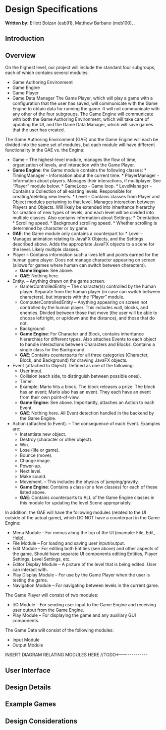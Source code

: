 Design Specifications
===========

**Written by:** Elliott Bolzan (eab91), Matthew Barbano (meb100), .

## Introduction

## Overview

On the highest level, our project will include the standard four subgroups, each of which contains several modules:
*	Game Authoring Environment
*	Game Engine
*	Game Player
*	Game Data Manager
The Game Player, which will play a game with a configuration that the user has saved, will communicate with the Game Engine to obtain data for running the game. It will not communicate with any other of the four subgroups. The Game Engine will communicate with both the Game Authoring Environment, which will take care of updating the UI, and the Game Data Manager, which will save games that the user has created. 

The Game Authoring Environment (GAE) and the Game Engine will each be divided into the same set of modules, but each module will have different functionality in the GAE vs. the Engine:

*	Game – The highest-level module, manages the flow of time, organization of levels, and interaction with the Game Player. 
   *	**Game Engine**: the Game module contains the following classes:
       *	TimingManager - Information about the current time.
       *	PlayerManager - Information about players. Manages their interactions, if multiplayer. See “Player” module below.
       *	GameLoop - Game loop.
       *	LevelManager – Contains a Collection of all existing levels. Responsible for creating/deleting new levels.
       *	Level – Contains classes from Player and Object modules pertaining to that level. Manages interaction between Players and Objects. Will likely be extended into inheritance hierarchy for creation of new types of levels, and each level will be divided into multiple classes. Also contains information about Settings:
            *	Orientation.
            *	Scrolling speed.
            *	Background scrolling speed.
            *	Whether scrolling is determined by character or by game.
   *	**GAE**: the Game module only contains a counterpart to:
       *	Level – Manages animation relating to JavaFX Objects, and the Settings described above. Adds the appropriate JavaFX objects to a scene for the level. Likely multiple classes.
*   Player – Contains information such a lives left and points earned for the human game player. Does not manage character appearing on screen (allows for games where human can switch between characters).
    *   **Game Engine**: See above.
    *   **GAE**: Nothing here.
*	Entity. – Anything drawn on the game screen.
    *	GamerControlledEntity – The character(s) controlled by the human player. Separate from the human player (in case can switch between characters), but interacts with the “Player” module. 
    *	ComputerControlledEntity – Anything appearing on screen not controlled by the human player. This includes wall, blocks, and enemies. Divided between those that move (the user will be able to choose left/right, or up/down and the distance), and those that do not.
    *	Background
    *	**Game Engine**: For Character and Block, contains inheritance hierarchies for different types. Also attaches Events to each object to handle interactions between Characters and Blocks. Contains a single class for the Background.
    *   **GAE**: Contains counterparts for all three categories (Character, Block, and Background) for drawing JavaFX objects.
*   Event (attached to Object). Defined as one of the following:
    *	User input.
    *	Collision (each side, to distinguish between possible ones). 
    *	Timer.
    *	Example: Mario hits a block. The block releases a prize. The block has an event; Mario also has an event.  They each have an event from their own point-of-view.
    *	**Game Engine**: See above. Importantly, attaches an Action to each Event.
    *	**GAE**: Nothing here. All Event detection handled in the backend by the Game Engine.
*	Action (attached to Event). – The consequence of each Event. Examples are:
    *	Instantiate new object.
    *	Destroy (character or other object).
    *	Win. 
    *	Lose (life or game).
    *	Bounce (move).
    *	Change image.
    *   Power-up.
    *	Next level.
    *	Make sound.
    *	Movement. – This includes the physics of jumping/gravity.
    *  	**Game Engine**: Contains a class (or a few classes) for each of these listed above.
    *	**GAE**: Contains counterparts to ALL of the Game Engine classes in this module for updating the level Scene appropriately.

In addition, the GAE will have the following modules (related to the UI outside of the actual game), which DO NOT have a counterpart in the Game Engine:
*	Menu Module – For menus along the top of the UI (example: File, Edit, Help).
*	File Module – For loading and saving user input/output.
*	Edit Module – For editing both Entities (see above) and other aspects of the game. Should have separate UI components editing Entities, Player Settings, Level Settings, etc.
*	Editor Display Module – A picture of the level that is being edited. User can interact with.
*	Play Display Module – For use by the Game Player when the user is testing the game. 
*	Navigation Module – For navigating between levels in the current game.

The Game Player will consist of two modules:
*	I/O Module – For sending user input to the Game Engine and receiving user output from the Game Engine.
*	Play Module – For displaying the game and any auxiliary GUI components.

The Game Data will consist of the following modules:
*	Input Module
*	Output Module

INSERT DIAGRAM RELATING MODULES HERE    //TODO<-------------

## User Interface

## Design Details

## Example Games

## Design Considerations